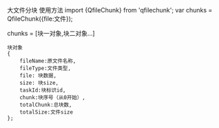大文件分块
使用方法 
import {QfileChunk} from 'qfilechunk';
var chunks = QfileChunk({file:文件});

chunks = [块一对象,块二对象...]
```
块对象
{
	fileName:原文件名称,
	fileType:文件类型,
	file: 块数据,
	size: 块size,
	taskId:块标识id,
	chunk:块序号（从0开始）,
	totalChunk:总块数,
	totalSize:文件size
};
```